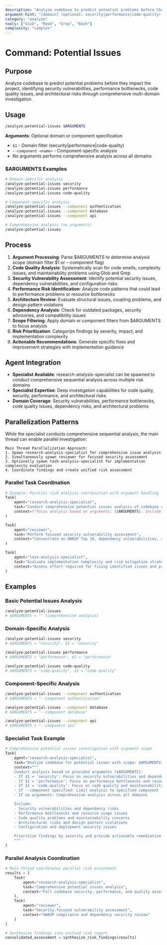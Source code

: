 ```yaml
---
description: "Analyze codebase to predict potential problems before they impact the project"
argument-hint: "[domain] (optional: security|performance|code-quality) or [--component <name>]"
category: "analyze"
tools: ["Glob", "Read", "Grep", "Bash"]
complexity: "complex"
---
```


# Command: Potential Issues

## Purpose

Analyze codebase to predict potential problems before they impact the project, identifying security vulnerabilities, performance bottlenecks,
code quality issues, and architectural risks through comprehensive multi-domain investigation.

## Usage

```bash
/analyze:potential-issues $ARGUMENTS
```

**Arguments**: Optional domain or component specification

- `$1` - Domain filter (security|performance|code-quality)
- `--component <name>` - Component-specific analysis
- No arguments performs comprehensive analysis across all domains

### $ARGUMENTS Examples

```bash
# Domain-specific analysis
/analyze:potential-issues security
/analyze:potential-issues performance
/analyze:potential-issues code-quality

# Component-specific analysis
/analyze:potential-issues --component authentication
/analyze:potential-issues --component database
/analyze:potential-issues --component api

# Comprehensive analysis (no arguments)
/analyze:potential-issues
```

## Process

1. **Argument Processing**: Parse $ARGUMENTS to determine analysis scope (domain filter $1 or --component flag)
2. **Code Quality Analysis**: Systematically scan for code smells, complexity issues, and maintainability problems using Glob and Grep
3. **Security Vulnerability Assessment**: Identify potential security issues, dependency vulnerabilities, and configuration risks
4. **Performance Risk Identification**: Analyze code patterns that could lead to performance problems or resource bottlenecks
5. **Architecture Review**: Evaluate structural issues, coupling problems, and design pattern violations
6. **Dependency Analysis**: Check for outdated packages, security advisories, and compatibility issues
7. **Scope Filtering**: Apply domain or component filters from $ARGUMENTS to focus analysis
8. **Risk Prioritization**: Categorize findings by severity, impact, and implementation complexity
9. **Actionable Recommendations**: Generate specific fixes and improvement strategies with implementation guidance

## Agent Integration

- **Specialist Available**: research-analysis-specialist can be spawned to conduct comprehensive sequential analysis across multiple risk domains
- **Specialist Expertise**: Deep investigation capabilities for code quality, security, performance, and architectural risks
- **Domain Coverage**: Security vulnerabilities, performance bottlenecks, code quality issues, dependency risks, and architectural problems

## Parallelization Patterns

While the specialist conducts comprehensive sequential analysis, the main thread can enable parallel investigation:

```text
Main Thread Parallelization Approach:
1. Spawn research-analysis-specialist for comprehensive issue analysis
2. Simultaneously spawn reviewer for focused security assessment
3. Optionally spawn task-analysis-specialist for implementation complexity evaluation
4. Coordinate findings and create unified risk assessment
```

### Parallel Task Coordination

```python
# Example: Parallel risk analysis coordination with argument handling
Task(
    agent="research-analysis-specialist",
    task="Conduct comprehensive potential issues analysis of codebase with $ARGUMENTS scope",
    context=f"Focus analysis based on arguments: {$ARGUMENTS}. Include security vulnerabilities, performance risks, code quality issues, and architectural problems within specified scope"
)

Task(
    agent="reviewer",
    task="Perform focused security vulnerability assessment",
    context="Concentrate on OWASP Top 10, dependency vulnerabilities, and configuration security"
)

Task(
    agent="task-analysis-specialist",
    task="Evaluate implementation complexity and risk mitigation strategies",
    context="Assess effort required for fixing identified issues and prioritize by impact"
)
```

## Examples

### Basic Potential Issues Analysis

```bash
/analyze:potential-issues
# $ARGUMENTS = "" (comprehensive analysis)
```

### Domain-Specific Analysis

```bash
/analyze:potential-issues security
# $ARGUMENTS = "security", $1 = "security"

/analyze:potential-issues performance
# $ARGUMENTS = "performance", $1 = "performance"

/analyze:potential-issues code-quality
# $ARGUMENTS = "code-quality", $1 = "code-quality"
```

### Component-Specific Analysis

```bash
/analyze:potential-issues --component authentication
# $ARGUMENTS = "--component authentication"

/analyze:potential-issues --component database
# $ARGUMENTS = "--component database"

/analyze:potential-issues --component api
# $ARGUMENTS = "--component api"
```

### Specialist Task Example

```python
# Comprehensive potential issues investigation with argument scope
Task(
    agent="research-analysis-specialist",
    task="Analyze codebase for potential issues with scope: $ARGUMENTS",
    context="""
    Conduct analysis based on provided arguments ($ARGUMENTS):
    - If $1 = 'security': Focus on security vulnerabilities and dependency risks
    - If $1 = 'performance': Focus on performance bottlenecks and resource issues
    - If $1 = 'code-quality': Focus on code quality and maintainability concerns
    - If --component specified: Limit analysis to specified component
    - If no arguments: Comprehensive analysis across all domains

    Include:
    - Security vulnerabilities and dependency risks
    - Performance bottlenecks and resource usage issues
    - Code quality problems and maintainability concerns
    - Architectural risks and design pattern violations
    - Configuration and deployment security issues

    Prioritize findings by severity and provide actionable remediation strategies.
    """
)
```

### Parallel Analysis Coordination

```python
# Main thread coordinates parallel risk assessment
results = [
    Task(
        agent="research-analysis-specialist",
        task="Comprehensive potential issues analysis",
        context="Full codebase security, performance, and quality assessment"
    ),
    Task(
        agent="reviewer",
        task="Security-focused vulnerability assessment",
        context="OWASP compliance and dependency security review"
    )
]

# Synthesize findings into unified risk report
consolidated_assessment = synthesize_risk_findings(results)
```
